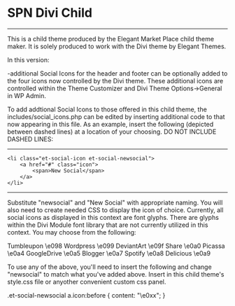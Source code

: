 # SPN Divi Child

---

This is a child theme produced by the Elegant Market Place child theme maker. It is solely produced to work with the Divi theme by Elegant Themes.

In this version:

-additional Social Icons for the header and footer can be optionally added to the four icons now controlled by the Divi theme. These additional icons are controlled within the Theme Customizer and Divi Theme Options->General in WP Admin.

To add addtional Social Icons to those offered in this child theme, the includes/social_icons.php can be edited by inserting additional code to that now appearing in this file. As an example, insert the following (depicted between dashed lines) at a location of your choosing. DO NOT INCLUDE DASHED LINES:

<?php endif; ?>
---------------------------------------------------------------------------------------------
	<li class="et-social-icon et-social-newsocial">
		<a href="#" class="icon">
			<span>New Social</span>
		</a>
	</li>
---------------------------------------------------------------------------------------------
<?php if ( 'on' === et_get_option( 'divi_show_tumblr_icon', 'on' ) ) : ?>


Substitute "newsocial" and "New Social" with appropriate naming. You will also need to create needed CSS to display the icon of choice. Currently, all social icons as displayed in this context are font glyphs. There are glyphs within the Divi Module font library that are not currently utilized in this context. You may choose from the following:

Tumbleupon	\e098
Wordpress	\e099
DeviantArt	\e09f
Share		\e0a0
Picassa		\e0a4
GoogleDrive	\e0a5
Blogger		\e0a7
Spotify		\e0a8
Delicious	\e0a9

To use any of the above, you'll need to insert the following and change "newsocial" to match what you've added above. Insert in this child theme's style.css file or anyother convenient custom css panel.

.et-social-newsocial a.icon:before {
	content: "\e0xx";
}